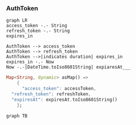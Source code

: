 
### AuthToken
```mermaid
graph LR
access_token -.- String
refresh_token -.- String
expires_in

AuthToken --> access_token
AuthToken --> refresh_token
AuthToken -->|indicates duration| expires_in
expires_in -.- Now
Now -.-|DateTime.toIso8601String| expiaresAt___
```
```dart
Map<String, dynamic> asMap() =>  
    {  
      "access_token": accessToken,  
  "refresh_token": refreshToken,  
  "expiresAt": expiresAt.toIso8601String()  
    };
```
```mermaid
graph TB


```








































<!--stackedit_data:
eyJoaXN0b3J5IjpbNTg1OTQzMzc4LC03NDgzNTQ0MSwtMTE5MD
AyMDA2NiwtMTE0ODk5MDIzNywtODQ5MzMxNzc4LDIwNDAyOTc2
MjJdfQ==
-->